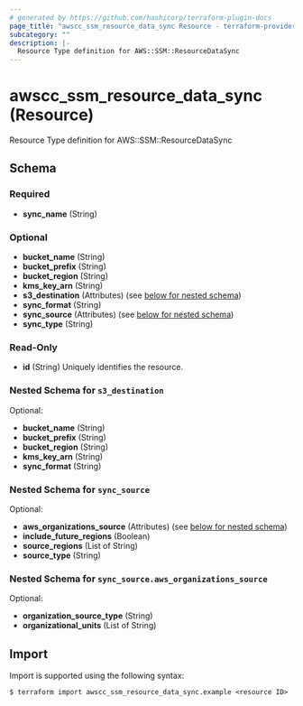 ```yaml
---
# generated by https://github.com/hashicorp/terraform-plugin-docs
page_title: "awscc_ssm_resource_data_sync Resource - terraform-provider-awscc"
subcategory: ""
description: |-
  Resource Type definition for AWS::SSM::ResourceDataSync
---
```


# awscc_ssm_resource_data_sync (Resource)

Resource Type definition for AWS::SSM::ResourceDataSync



<!-- schema generated by tfplugindocs -->
## Schema

### Required

- **sync_name** (String)

### Optional

- **bucket_name** (String)
- **bucket_prefix** (String)
- **bucket_region** (String)
- **kms_key_arn** (String)
- **s3_destination** (Attributes) (see [below for nested schema](#nestedatt--s3_destination))
- **sync_format** (String)
- **sync_source** (Attributes) (see [below for nested schema](#nestedatt--sync_source))
- **sync_type** (String)

### Read-Only

- **id** (String) Uniquely identifies the resource.

<a id="nestedatt--s3_destination"></a>
### Nested Schema for `s3_destination`

Optional:

- **bucket_name** (String)
- **bucket_prefix** (String)
- **bucket_region** (String)
- **kms_key_arn** (String)
- **sync_format** (String)


<a id="nestedatt--sync_source"></a>
### Nested Schema for `sync_source`

Optional:

- **aws_organizations_source** (Attributes) (see [below for nested schema](#nestedatt--sync_source--aws_organizations_source))
- **include_future_regions** (Boolean)
- **source_regions** (List of String)
- **source_type** (String)

<a id="nestedatt--sync_source--aws_organizations_source"></a>
### Nested Schema for `sync_source.aws_organizations_source`

Optional:

- **organization_source_type** (String)
- **organizational_units** (List of String)

## Import

Import is supported using the following syntax:

```shell
$ terraform import awscc_ssm_resource_data_sync.example <resource ID>
```
